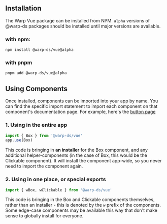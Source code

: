 ## Installation

The Warp Vue package can be installed from NPM.
`alpha` versions of @warp-ds packages should be installed until major versions are available.

### with npm:
```shell
npm install @warp-ds/vue@alpha
```

### with pnpm
```shell
pnpm add @warp-ds/vue@alpha
```

## Using Components

Once installed, components can be imported into your app by name.
You can find the specific import statement to import each component on that
component's documentation page. For example, here's the [button page](/components/buttons/)

### 1. Using in the entire app

```js
import { Box } from '@warp-ds/vue'
app.use(Box)
```

This code is bringing in **an installer** for the Box component, and any additional helper-components (in the case of Box, this would be the Clickable component). It will install the component app-wide, so you never need to import the component again.

### 2. Using in one place, or special exports

```js
import { wBox, wClickable } from '@warp-ds/vue'
```
This code is bringing in the Box and Clickable components themselves, rather than an installer - this is denoted by the `w` prefix of the components. Some edge-case components may be available this way that don't make sense to globally install for everyone.
